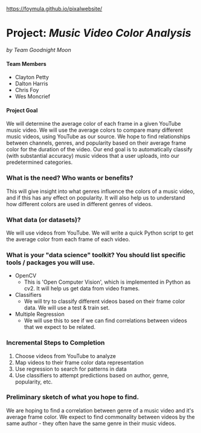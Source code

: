 https://foymula.github.io/pixalwebsite/
# Project: *Music Video Color Analysis*
*by Team Goodnight Moon*

#### Team Members
- Clayton Petty
- Dalton Harris  
- Chris Foy
- Wes Moncrief

#### Project Goal
We will determine the average color of each frame in a given YouTube music video. We will use the average colors to compare many different music videos, using YouTube as our source. We hope to find relationships between channels, genres, and popularity based on their average frame color for the duration of the video. Our end goal is to automatically classify (with substantial accuracy) music videos that a user uploads, into our predetermined categories.

### What is the need? Who wants or benefits?
This will give insight into what genres influence the colors of a music video, and if this has any effect on popularity. It will also help us to understand how different colors are used in different genres of videos.

### What data (or datasets)?
We will use videos from YouTube. We will write a quick Python script to get the average color from each frame of each video.

### What is your "data science" toolkit? You should list specific tools / packages you will use.
- OpenCV
  - This is 'Open Computer Vision', which is implemented in Python as cv2. It will help us get data from video frames.
- Classifiers
  - We will try to classify different videos based on their frame color data. We will use a test & train set.
- Multiple Regression
  - We will use this to see if we can find correlations between videos that we expect to be related.

### Incremental Steps to Completion
1. Choose videos from YouTube to analyze
2. Map videos to their frame color data representation
3. Use regression to search for patterns in data
4. Use classifiers to attempt predictions based on author, genre, popularity, etc.


### Preliminary sketch of what you hope to find.
We are hoping to find a correlation between genre of a music video and it's average frame color. We expect to find commonality between videos by the same author - they often have the same genre in their music videos.
